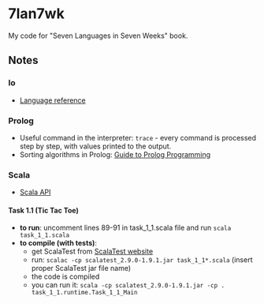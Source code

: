# 7lan7wk

My code for "Seven Languages in Seven Weeks" book.

## Notes

### Io

* [Language reference](http://iolanguage.org/scm/io/docs/reference/)

### Prolog

* Useful command in the interpreter: `trace` - every command is processed step by step, with values printed to the output.
* Sorting algorithms in Prolog: [Guide to Prolog Programming](http://kti.mff.cuni.cz/~bartak/prolog/sorting.html)

### Scala

* [Scala API](http://www.scala-lang.org/api/current/index.html#package)

#### Task 1.1 (Tic Tac Toe)

* **to run**: uncomment lines 89-91 in task_1_1.scala file and run `scala task_1_1.scala`
* **to compile (with tests)**:
    * get ScalaTest from [ScalaTest website](http://www.scalatest.org/download)
    * run: `scalac -cp scalatest_2.9.0-1.9.1.jar task_1_1*.scala` (insert proper ScalaTest jar file name)
    * the code is compiled
    * you can run it: `scala -cp scalatest_2.9.0-1.9.1.jar -cp . task_1_1.runtime.Task_1_1_Main`

